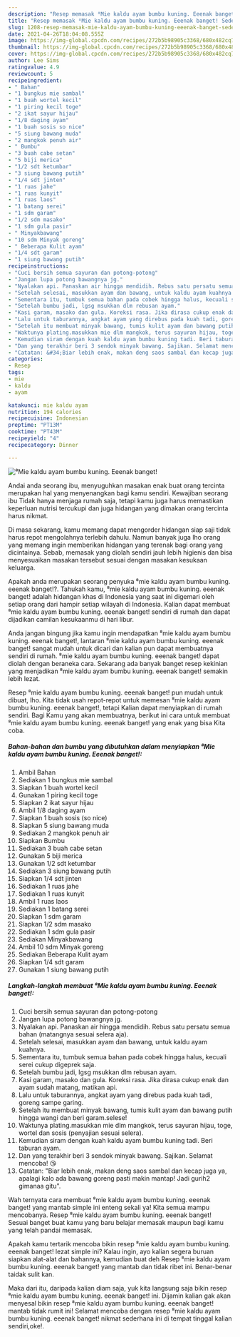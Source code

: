```yaml
---
description: "Resep memasak ⁸Mie kaldu ayam bumbu kuning. Eeenak banget! Sederhana dan Mudah Dibuat"
title: "Resep memasak ⁸Mie kaldu ayam bumbu kuning. Eeenak banget! Sederhana dan Mudah Dibuat"
slug: 1208-resep-memasak-mie-kaldu-ayam-bumbu-kuning-eeenak-banget-sederhana-dan-mudah-dibuat
date: 2021-04-26T18:04:08.555Z
image: https://img-global.cpcdn.com/recipes/272b5b98905c3368/680x482cq70/⁸mie-kaldu-ayam-bumbu-kuning-eeenak-banget-foto-resep-utama.jpg
thumbnail: https://img-global.cpcdn.com/recipes/272b5b98905c3368/680x482cq70/⁸mie-kaldu-ayam-bumbu-kuning-eeenak-banget-foto-resep-utama.jpg
cover: https://img-global.cpcdn.com/recipes/272b5b98905c3368/680x482cq70/⁸mie-kaldu-ayam-bumbu-kuning-eeenak-banget-foto-resep-utama.jpg
author: Lee Sims
ratingvalue: 4.9
reviewcount: 5
recipeingredient:
- " Bahan"
- "1 bungkus mie sambal"
- "1 buah wortel kecil"
- "1 piring kecil toge"
- "2 ikat sayur hijau"
- "1/8 daging ayam"
- "1 buah sosis so nice"
- "5 siung bawang muda"
- "2 mangkok penuh air"
- " Bumbu"
- "3 buah cabe setan"
- "5 biji merica"
- "1/2 sdt ketumbar"
- "3 siung bawang putih"
- "1/4 sdt jinten"
- "1 ruas jahe"
- "1 ruas kunyit"
- "1 ruas laos"
- "1 batang serei"
- "1 sdm garam"
- "1/2 sdm masako"
- "1 sdm gula pasir"
- " Minyakbawang"
- "10 sdm Minyak goreng"
- " Beberapa Kulit ayam"
- "1/4 sdt garam"
- "1 siung bawang putih"
recipeinstructions:
- "Cuci bersih semua sayuran dan potong-potong"
- "Jangan lupa potong bawangnya jg."
- "Nyalakan api. Panaskan air hingga mendidih. Rebus satu persatu semua bahan (matangnya sesuai selera aja)."
- "Setelah selesai, masukkan ayam dan bawang, untuk kaldu ayam kuahnya."
- "Sementara itu, tumbuk semua bahan pada cobek hingga halus, kecuali serei cukup digeprek saja."
- "Setelah bumbu jadi, lgsg msukkan dlm rebusan ayam."
- "Kasi garam, masako dan gula. Koreksi rasa. Jika dirasa cukup enak dan ayam sudah matang, matikan api."
- "Lalu untuk taburannya, angkat ayam yang direbus pada kuah tadi, goreng sampe garing."
- "Setelah itu membuat minyak bawang, tumis kulit ayam dan bawang putih hingga wangi dan beri garam.selese!"
- "Waktunya plating.masukkan mie dlm mangkok, terus sayuran hijau, toge, wortel dan sosis (penyajian sesuai selera)."
- "Kemudian siram dengan kuah kaldu ayam bumbu kuning tadi. Beri taburan ayam."
- "Dan yang terakhir beri 3 sendok minyak bawang. Sajikan. Selamat mencoba! 😘"
- "Catatan: &#34;Biar lebih enak, makan deng saos sambal dan kecap juga ya, apalagi kalo ada bawang goreng pasti makin mantap! Jadi gurih2 gimanaa gitu&#34;."
categories:
- Resep
tags:
- mie
- kaldu
- ayam

katakunci: mie kaldu ayam 
nutrition: 194 calories
recipecuisine: Indonesian
preptime: "PT13M"
cooktime: "PT43M"
recipeyield: "4"
recipecategory: Dinner

---
```



![⁸Mie kaldu ayam bumbu kuning. Eeenak banget!](https://img-global.cpcdn.com/recipes/272b5b98905c3368/680x482cq70/⁸mie-kaldu-ayam-bumbu-kuning-eeenak-banget-foto-resep-utama.jpg)

Andai anda seorang ibu, menyuguhkan masakan enak buat orang tercinta merupakan hal yang menyenangkan bagi kamu sendiri. Kewajiban seorang ibu Tidak hanya menjaga rumah saja, tetapi kamu juga harus memastikan keperluan nutrisi tercukupi dan juga hidangan yang dimakan orang tercinta harus nikmat.

Di masa  sekarang, kamu memang dapat mengorder hidangan siap saji tidak harus repot mengolahnya terlebih dahulu. Namun banyak juga lho orang yang memang ingin memberikan hidangan yang terenak bagi orang yang dicintainya. Sebab, memasak yang diolah sendiri jauh lebih higienis dan bisa menyesuaikan masakan tersebut sesuai dengan masakan kesukaan keluarga. 



Apakah anda merupakan seorang penyuka ⁸mie kaldu ayam bumbu kuning. eeenak banget!?. Tahukah kamu, ⁸mie kaldu ayam bumbu kuning. eeenak banget! adalah hidangan khas di Indonesia yang saat ini digemari oleh setiap orang dari hampir setiap wilayah di Indonesia. Kalian dapat membuat ⁸mie kaldu ayam bumbu kuning. eeenak banget! sendiri di rumah dan dapat dijadikan camilan kesukaanmu di hari libur.

Anda jangan bingung jika kamu ingin mendapatkan ⁸mie kaldu ayam bumbu kuning. eeenak banget!, lantaran ⁸mie kaldu ayam bumbu kuning. eeenak banget! sangat mudah untuk dicari dan kalian pun dapat membuatnya sendiri di rumah. ⁸mie kaldu ayam bumbu kuning. eeenak banget! dapat diolah dengan beraneka cara. Sekarang ada banyak banget resep kekinian yang menjadikan ⁸mie kaldu ayam bumbu kuning. eeenak banget! semakin lebih lezat.

Resep ⁸mie kaldu ayam bumbu kuning. eeenak banget! pun mudah untuk dibuat, lho. Kita tidak usah repot-repot untuk memesan ⁸mie kaldu ayam bumbu kuning. eeenak banget!, tetapi Kalian dapat menyiapkan di rumah sendiri. Bagi Kamu yang akan membuatnya, berikut ini cara untuk membuat ⁸mie kaldu ayam bumbu kuning. eeenak banget! yang enak yang bisa Kita coba.

<!--inarticleads1-->

##### Bahan-bahan dan bumbu yang dibutuhkan dalam menyiapkan ⁸Mie kaldu ayam bumbu kuning. Eeenak banget!:

1. Ambil  Bahan
1. Sediakan 1 bungkus mie sambal
1. Siapkan 1 buah wortel kecil
1. Gunakan 1 piring kecil toge
1. Siapkan 2 ikat sayur hijau
1. Ambil 1/8 daging ayam
1. Siapkan 1 buah sosis (so nice)
1. Siapkan 5 siung bawang muda
1. Sediakan 2 mangkok penuh air
1. Siapkan  Bumbu
1. Sediakan 3 buah cabe setan
1. Gunakan 5 biji merica
1. Gunakan 1/2 sdt ketumbar
1. Sediakan 3 siung bawang putih
1. Siapkan 1/4 sdt jinten
1. Sediakan 1 ruas jahe
1. Sediakan 1 ruas kunyit
1. Ambil 1 ruas laos
1. Sediakan 1 batang serei
1. Siapkan 1 sdm garam
1. Siapkan 1/2 sdm masako
1. Sediakan 1 sdm gula pasir
1. Sediakan  Minyakbawang
1. Ambil 10 sdm Minyak goreng
1. Sediakan  Beberapa Kulit ayam
1. Siapkan 1/4 sdt garam
1. Gunakan 1 siung bawang putih




<!--inarticleads2-->

##### Langkah-langkah membuat ⁸Mie kaldu ayam bumbu kuning. Eeenak banget!:

1. Cuci bersih semua sayuran dan potong-potong
1. Jangan lupa potong bawangnya jg.
1. Nyalakan api. Panaskan air hingga mendidih. Rebus satu persatu semua bahan (matangnya sesuai selera aja).
1. Setelah selesai, masukkan ayam dan bawang, untuk kaldu ayam kuahnya.
1. Sementara itu, tumbuk semua bahan pada cobek hingga halus, kecuali serei cukup digeprek saja.
1. Setelah bumbu jadi, lgsg msukkan dlm rebusan ayam.
1. Kasi garam, masako dan gula. Koreksi rasa. Jika dirasa cukup enak dan ayam sudah matang, matikan api.
1. Lalu untuk taburannya, angkat ayam yang direbus pada kuah tadi, goreng sampe garing.
1. Setelah itu membuat minyak bawang, tumis kulit ayam dan bawang putih hingga wangi dan beri garam.selese!
1. Waktunya plating.masukkan mie dlm mangkok, terus sayuran hijau, toge, wortel dan sosis (penyajian sesuai selera).
1. Kemudian siram dengan kuah kaldu ayam bumbu kuning tadi. Beri taburan ayam.
1. Dan yang terakhir beri 3 sendok minyak bawang. Sajikan. Selamat mencoba! 😘
1. Catatan: &#34;Biar lebih enak, makan deng saos sambal dan kecap juga ya, apalagi kalo ada bawang goreng pasti makin mantap! Jadi gurih2 gimanaa gitu&#34;.




Wah ternyata cara membuat ⁸mie kaldu ayam bumbu kuning. eeenak banget! yang mantab simple ini enteng sekali ya! Kita semua mampu mencobanya. Resep ⁸mie kaldu ayam bumbu kuning. eeenak banget! Sesuai banget buat kamu yang baru belajar memasak maupun bagi kamu yang telah pandai memasak.

Apakah kamu tertarik mencoba bikin resep ⁸mie kaldu ayam bumbu kuning. eeenak banget! lezat simple ini? Kalau ingin, ayo kalian segera buruan siapkan alat-alat dan bahannya, kemudian buat deh Resep ⁸mie kaldu ayam bumbu kuning. eeenak banget! yang mantab dan tidak ribet ini. Benar-benar taidak sulit kan. 

Maka dari itu, daripada kalian diam saja, yuk kita langsung saja bikin resep ⁸mie kaldu ayam bumbu kuning. eeenak banget! ini. Dijamin kalian gak akan menyesal bikin resep ⁸mie kaldu ayam bumbu kuning. eeenak banget! mantab tidak rumit ini! Selamat mencoba dengan resep ⁸mie kaldu ayam bumbu kuning. eeenak banget! nikmat sederhana ini di tempat tinggal kalian sendiri,oke!.

